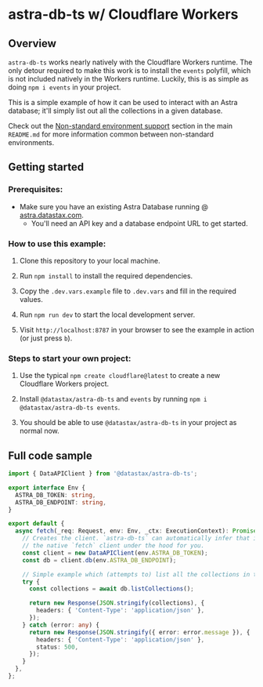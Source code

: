 # astra-db-ts w/ Cloudflare Workers

## Overview

`astra-db-ts` works nearly natively with the Cloudflare Workers runtime. The only detour required
to make this work is to install the `events` polyfill, which is not included natively in the
Workers runtime. Luckily, this is as simple as doing `npm i events` in your project.

This is a simple example of how it can be used to interact with an Astra database; it'll simply
list out all the collections in a given database.

Check out the [Non-standard environment support](../../README.md#non-standard-environment-support) section
in the main `README.md` for more information common between non-standard environments.

## Getting started

### Prerequisites:

- Make sure you have an existing Astra Database running @ [astra.datastax.com](https://astra.datastax.com/).
  - You'll need an API key and a database endpoint URL to get started.

### How to use this example:

1. Clone this repository to your local machine.

2. Run `npm install` to install the required dependencies.

3. Copy the `.dev.vars.example` file to `.dev.vars` and fill in the required values.

4. Run `npm run dev` to start the local development server.

5. Visit `http://localhost:8787` in your browser to see the example in action (or just press `b`).

### Steps to start your own project:

1. Use the typical `npm create cloudflare@latest` to create a new Cloudflare Workers project.

2. Install `@datastax/astra-db-ts` and `events` by running `npm i @datastax/astra-db-ts events`.

3. You should be able to use `@datastax/astra-db-ts` in your project as normal now.

## Full code sample

```ts
import { DataAPIClient } from '@datastax/astra-db-ts';

export interface Env {
  ASTRA_DB_TOKEN: string,
  ASTRA_DB_ENDPOINT: string,
}

export default {
  async fetch(_req: Request, env: Env, _ctx: ExecutionContext): Promise<Response> {
    // Creates the client. `astra-db-ts` can automatically infer that it should be using
    // the native `fetch` client under the hood for you.
    const client = new DataAPIClient(env.ASTRA_DB_TOKEN);
    const db = client.db(env.ASTRA_DB_ENDPOINT);

    // Simple example which (attempts to) list all the collections in the database
    try {
      const collections = await db.listCollections();

      return new Response(JSON.stringify(collections), {
        headers: { 'Content-Type': 'application/json' },
      });
    } catch (error: any) {
      return new Response(JSON.stringify({ error: error.message }), {
        headers: { 'Content-Type': 'application/json' },
        status: 500,
      });
    }
  },
};
```

